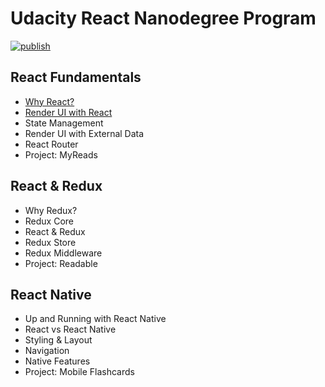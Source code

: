 # Udacity React Nanodegree Program

[![publish](https://github.com/tuliren/react-nd/workflows/publish/badge.svg)](https://tuliren.dev/react-nd/)

## React Fundamentals
- [Why React?](notes/01-01-why-react.md)
- [Render UI with React](notes/01-02-render-ui-with-react.md)
- State Management
- Render UI with External Data
- React Router
- Project: MyReads

## React & Redux
- Why Redux?
- Redux Core
- React & Redux
- Redux Store
- Redux Middleware
- Project: Readable

## React Native
- Up and Running with React Native
- React vs React Native
- Styling & Layout
- Navigation
- Native Features
- Project: Mobile Flashcards
